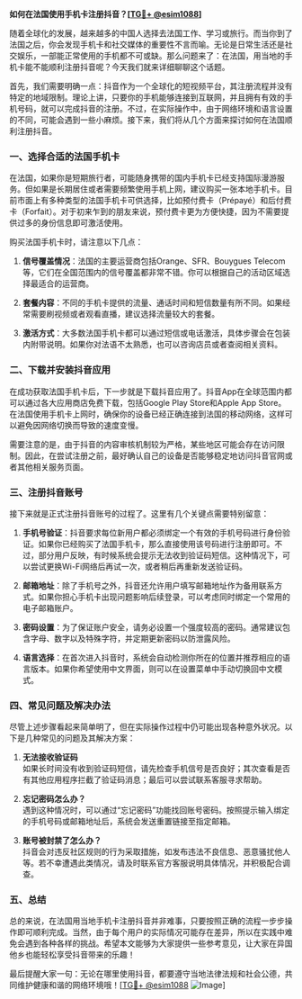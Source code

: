 **如何在法国使用手机卡注册抖音？[[TG💪+ @esim1088](https://t.me/s/esim1088)]**

随着全球化的发展，越来越多的中国人选择去法国工作、学习或旅行。而当你到了法国之后，你会发现手机卡和社交媒体的重要性不言而喻。无论是日常生活还是社交娱乐，一部能正常使用的手机都不可或缺。那么问题来了：在法国，用当地的手机卡能不能顺利注册抖音呢？今天我们就来详细聊聊这个话题。

首先，我们需要明确一点：抖音作为一个全球化的短视频平台，其注册流程并没有特定的地域限制。理论上讲，只要你的手机能够连接到互联网，并且拥有有效的手机号码，就可以完成抖音的注册。不过，在实际操作中，由于网络环境和语言设置的不同，可能会遇到一些小麻烦。接下来，我们将从几个方面来探讨如何在法国顺利注册抖音。

### 一、选择合适的法国手机卡

在法国，如果你是短期旅行者，可能随身携带的国内手机卡已经支持国际漫游服务。但如果是长期居住或者需要频繁使用手机上网，建议购买一张本地手机卡。目前市面上有多种类型的法国手机卡可供选择，比如预付费卡（Prépayé）和后付费卡（Forfait）。对于初来乍到的朋友来说，预付费卡更为方便快捷，因为不需要提供过多的身份信息即可激活使用。

购买法国手机卡时，请注意以下几点：

1. **信号覆盖情况**：法国的主要运营商包括Orange、SFR、Bouygues Telecom等，它们在全国范围内的信号覆盖都非常不错。你可以根据自己的活动区域选择最适合的运营商。
   
2. **套餐内容**：不同的手机卡提供的流量、通话时间和短信数量有所不同。如果经常需要刷视频或者观看直播，建议选择流量较大的套餐。

3. **激活方式**：大多数法国手机卡都可以通过短信或电话激活，具体步骤会在包装内附带说明。如果你对法语不太熟悉，也可以咨询店员或者查阅相关资料。

### 二、下载并安装抖音应用

在成功获取法国手机卡后，下一步就是下载抖音应用了。抖音App在全球范围内都可以通过各大应用商店免费下载，包括Google Play Store和Apple App Store。在法国使用手机卡上网时，确保你的设备已经正确连接到法国的移动网络，这样可以避免因网络切换而导致的速度变慢。

需要注意的是，由于抖音的内容审核机制较为严格，某些地区可能会存在访问限制。因此，在尝试注册之前，最好确认自己的设备是否能够稳定地访问抖音官网或者其他相关服务页面。

### 三、注册抖音账号

接下来就是正式注册抖音账号的过程了。这里有几个关键点需要特别留意：

1. **手机号验证**：抖音要求每位新用户都必须绑定一个有效的手机号码进行身份验证。如果你已经购买了法国手机卡，那么直接使用该号码进行注册即可。不过，部分用户反映，有时候系统会提示无法收到验证码短信。这种情况下，可以尝试更换Wi-Fi网络后再试一次，或者稍后再重新发送验证码。

2. **邮箱地址**：除了手机号之外，抖音还允许用户填写邮箱地址作为备用联系方式。如果你担心手机卡出现问题影响后续登录，可以考虑同时绑定一个常用的电子邮箱账户。

3. **密码设置**：为了保证账户安全，请务必设置一个强度较高的密码。通常建议包含字母、数字以及特殊字符，并定期更新密码以防泄露风险。

4. **语言选择**：在首次进入抖音时，系统会自动检测你所在的位置并推荐相应的语言版本。如果你希望使用中文界面，则可以在设置菜单中手动切换回中文模式。

### 四、常见问题及解决办法

尽管上述步骤看起来简单明了，但在实际操作过程中仍可能出现各种意外状况。以下是几种常见的问题及其解决方案：

1. **无法接收验证码**  
   如果长时间没有收到验证码短信，请先检查手机信号是否良好；其次查看是否有其他应用程序拦截了验证码消息；最后可以尝试联系客服寻求帮助。

2. **忘记密码怎么办？**  
   遇到这种情况时，可以通过“忘记密码”功能找回账号密码。按照提示输入绑定的手机号码或邮箱地址后，系统会发送重置链接至指定邮箱。

3. **账号被封禁了怎么办？**  
   抖音会对违反社区规则的行为采取措施，如发布违法不良信息、恶意骚扰他人等。若不幸遭遇此类情况，请及时联系官方客服说明具体情况，并积极配合调查。

### 五、总结

总的来说，在法国用当地手机卡注册抖音并非难事，只要按照正确的流程一步步操作即可顺利完成。当然，由于每个用户的实际情况可能存在差异，所以在实践中难免会遇到各种各样的挑战。希望本文能够为大家提供一些参考意见，让大家在异国他乡也能轻松享受抖音带来的乐趣！

最后提醒大家一句：无论在哪里使用抖音，都要遵守当地法律法规和社会公德，共同维护健康和谐的网络环境哦！[[TG💪+ @esim1088](https://t.me/s/esim1088) ![Image](https://i.postimg.cc/4NQfJmqS/Snipaste-2025-05-13-00-14-12.png)]